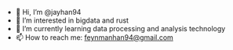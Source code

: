 - 👋 Hi, I’m @jayhan94
- 👀 I’m interested in bigdata and rust
- 🌱 I’m currently learning data processing and analysis technology
- 📫 How to reach me: feynmanhan94@gmail.com

<!---
jayhan94/jayhan94 is a ✨ special ✨ repository because its `README.md` (this file) appears on your GitHub profile.
You can click the Preview link to take a look at your changes.
--->
